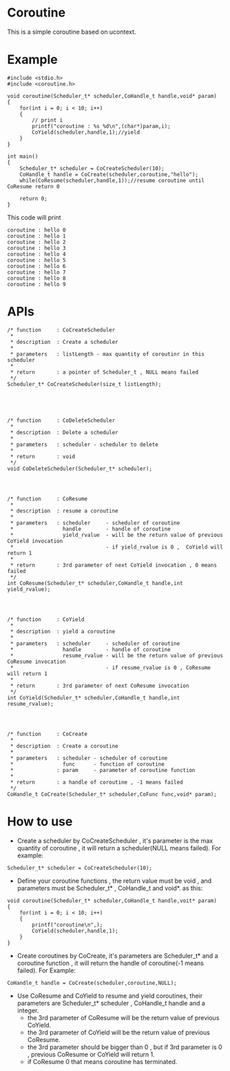 # Coroutine  
This is a simple coroutine based on ucontext.  
  
# Example
```
#include <stdio.h>
#include <coroutine.h>

void coroutine(Scheduler_t* scheduler,CoHandle_t handle,void* param)
{
	for(int i = 0; i < 10; i++)
	{
		// print i
		printf("coroutine : %s %d\n",(char*)param,i);
		CoYield(scheduler,handle,1);//yield
	}
}

int main()
{
	Scheduler_t* scheduler = CoCreateScheduler(10);
	CoHandle_t handle = CoCreate(scheduler,coroutine,"hello");
	while(CoResume(scheduler,handle,1));//resume coroutine until CoResume return 0
	
	return 0;
}

```
This code will print 
```
coroutine : hello 0
coroutine : hello 1
coroutine : hello 2
coroutine : hello 3
coroutine : hello 4
coroutine : hello 5
coroutine : hello 6
coroutine : hello 7
coroutine : hello 8
coroutine : hello 9

```

# APIs
```
/* function 	: CoCreateScheduler
 *
 * description 	: Create a scheduler
 *
 * parameters	: listLength - max quantity of coroutinr in this scheduler
 *
 * return		: a pointer of Scheduler_t , NULL means failed
 */
Scheduler_t* CoCreateScheduler(size_t listLength);





/* function 	: CoDeleteScheduler
 *
 * description 	: Delete a scheduler
 *
 * parameters	: scheduler - scheduler to delete
 *
 * return 		: void
 */
void CoDeleteScheduler(Scheduler_t* scheduler);




/* function 	: CoResume
 *
 * description 	: resume a coroutine
 *
 * parameters	: scheduler 	- scheduler of coroutine
 *				  handle 		- handle of coroutine
 *				  yield_rvalue	- will be the return value of previous CoYield invocation
 *                              - if yield_rvalue is 0 ,  CoYield will return 1
 *
 * return 		: 3rd parameter of next CoYield invocation , 0 means failed
 */
int CoResume(Scheduler_t* scheduler,CoHandle_t handle,int yield_rvalue);




/* function 	: CoYield
 *
 * description 	: yield a coroutine
 *
 * parameters	: scheduler 	- scheduler of coroutine
 *				  handle 		- handle of coroutine
 *				  resume_rvalue	- will be the return value of previous CoResume invocation
 *                              - if resume_rvalue is 0 , CoResume  will return 1
 *
 * return 		: 3rd parameter of next CoResume invocation
 */
int CoYield(Scheduler_t* scheduler,CoHandle_t handle,int resume_rvalue);




/* function 	: CoCreate
 *
 * description 	: Create a coroutine
 *
 * parameters	: scheduler - scheduler of coroutine
 *				  func 		- function of coroutine
 *              : param     - parameter of coroutine function
 *
 * return		: a handle of coroutine , -1 means failed
 */
CoHandle_t CoCreate(Scheduler_t* scheduler,CoFunc func,void* param);

```

# How to use
* Create a scheduler by CoCreateScheduler , it's parameter is the max quantity of coroutine , it will return a scheduler(NULL means failed). For example:
```
Scheduler_t* scheduler = CoCreateScheduler(10);
```

* Define your coroutine functions , the return value must be void , and parameters must be Scheduler_t* , CoHandle_t and void*. as this:
```
void coroutine(Scheduler_t* scheduler,CoHandle_t handle,voit* param)
{
    for(int i = 0; i < 10; i++)
    {
        printf("coroutine\n",);
        CoYield(scheduler,handle,1);
    }
}
```

* Create coroutines by CoCreate, it's parameters are Scheduler_t* and a coroutine function , it will return the handle of coroutine(-1 means failed). For Example:
```
CoHandle_t handle = CoCreate(scheduler,coroutine,NULL);
```

* Use CoResume and CoYield to resume and yield coroutines, their parameters are Scheduler_t* scheduler , CoHandle_t handle and a integer.  
  - the 3rd parameter of CoResume will be the return value of previous CoYield.  
  - the 3rd parameter of CoYield will be the return value of previous CoResume.  
  - the 3rd parameter should be bigger than 0 , but if 3rd parameter is 0 , previous CoResume or CoYield will return 1.
  - if CoResume 0 that means coroutine has terminated.